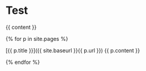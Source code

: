 # Test

{{ content }}

{% for p in site.pages %}

[{{ p.title }}]({{ site.baseurl }}{{ p.url }})
{{ p.content }}

{% endfor %}
